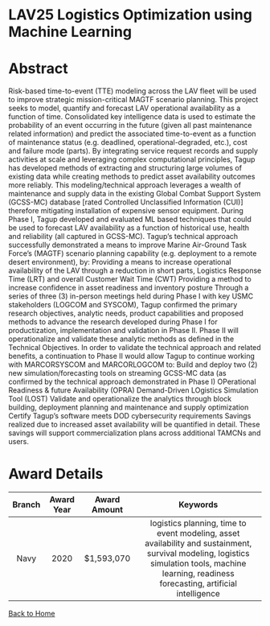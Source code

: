 
LAV25 Logistics Optimization using Machine Learning
===================================================

# Abstract


Risk-based time-to-event (TTE) modeling across the LAV fleet will be used to improve strategic mission-critical MAGTF scenario planning. This project seeks to model, quantify and forecast LAV operational availability as a function of time. Consolidated key intelligence data is used to estimate the probability of an event occurring in the future (given all past maintenance related information) and predict the associated time-to-event as a function of maintenance status (e.g. deadlined, operational-degraded, etc.), cost and failure mode (parts). By integrating service request records and supply activities at scale and leveraging complex computational principles, Tagup has developed methods of extracting and structuring large volumes of existing data while creating methods to predict asset availability outcomes more reliably. This modeling/technical approach leverages a wealth of maintenance and supply data in the existing Global Combat Support System (GCSS-MC) database [rated Controlled Unclassified Information (CUI)] therefore mitigating installation of expensive sensor equipment. During Phase I, Tagup developed and evaluated ML based techniques that could be used to forecast LAV availability as a function of historical use, health and reliability (all captured in GCSS-MC). Tagup’s technical approach successfully demonstrated a means to improve Marine Air-Ground Task Force’s (MAGTF) scenario planning capability (e.g. deployment to a remote desert environment), by: Providing a means to increase operational availability of the LAV through a reduction in short parts, Logistics Response Time (LRT) and overall Customer Wait Time (CWT) Providing a method to increase confidence in asset readiness and inventory posture Through a series of three (3) in-person meetings held during Phase I with key USMC stakeholders (LOGCOM and SYSCOM), Tagup confirmed the primary research objectives, analytic needs, product capabilities and proposed methods to advance the research developed during Phase I for productization, implementation and validation in Phase II. Phase II will operationalize and validate these analytic methods as defined in the Technical Objectives. In order to validate the technical approach and related benefits, a continuation to Phase II would allow Tagup to continue working with MARCORSYSCOM and MARCORLOGCOM to: Build and deploy two (2) new simulation/forecasting tools on streaming GCSS-MC data (as confirmed by the technical approach demonstrated in Phase I) OPerational Readiness & future Availability (OPRA) Demand-Driven LOgistics Simulation Tool (LOST) Validate and operationalize the analytics through block building, deployment planning and maintenance and supply optimization Certify Tagup’s software meets DOD cybersecurity requirements Savings realized due to increased asset availability will be quantified in detail. These savings will support commercialization plans across additional TAMCNs and users.  

# Award Details

|Branch|Award Year|Award Amount|Keywords|
| :---: | :---: | :---: | :---: |
|Navy|2020|$1,593,070|logistics planning, time to event modeling, asset availability and sustainment, survival modeling, logistics simulation tools, machine learning, readiness forecasting, artificial intelligence|
  
  


[Back to Home](https://github.com/chrischow/dod_sbir_awards/Reports/JH/#2095)